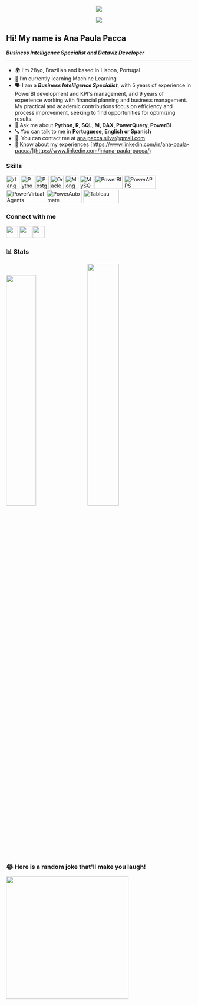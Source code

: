 <p align="center"><img src= "https://media4.giphy.com/media/uK3mEG7Yv6UhnGLNLt/200.gif" </p>
<p align="center"><img src= "https://komarev.com/ghpvc/?username=anapaccasilva" </p>

Hi! My name is Ana Paula Pacca
-------------------------------------------------------

***Business Intelligence Specialist and Dataviz Developer***

-------------------------------------------------------
* 🌍 I'm 28yo, Brazilian and based in Lisbon, Portugal
* 🌱 I’m currently learning Machine Learning
* :speaking_head: I am a ***Business Intelligence Specialist***, with 5 years of experience in PowerBI development and KPI's management, and 9 years of experience working with financial planning and business management. My practical and academic contributions focus on efficiency and process improvement, seeking to find opportunities for optimizing results.
* 💬 Ask me about **Python, R, SQL, M, DAX, PowerQuery, PowerBI**
* :abc: You can talk to me in **Portuguese, English or Spanish**
* :e-mail:  You can contact me at [ana.pacca.silva@gmail.com](mailto:ana.pacca.silva@gmail.com)
* :briefcase: Know about my experiences  [https://www.linkedin.com/in/ana-paula-pacca/](https://www.linkedin.com/in/ana-paula-pacca/)


### Skills
<p align="left">
<a href="https://www.r-project.org/" target="_blank" rel="noreferrer"><img src="https://raw.githubusercontent.com/danielcranney/readme-generator/main/public/icons/skills/rlang-colored.svg" width="36" height="36" alt="rlang" /></a>
<a href="https://www.python.org/" target="_blank" rel="noreferrer"><img src="https://raw.githubusercontent.com/danielcranney/readme-generator/main/public/icons/skills/python-colored.svg" width="36" height="36" alt="Python" /></a>
<a href="https://www.postgresql.org/" target="_blank" rel="noreferrer"><img src="https://raw.githubusercontent.com/danielcranney/readme-generator/main/public/icons/skills/postgresql-colored.svg" width="36" height="36" alt="PostgreSQL" /></a>
<a href="https://www.oracle.com/uk/index.html" target="_blank" rel="noreferrer"><img src="https://raw.githubusercontent.com/danielcranney/readme-generator/main/public/icons/skills/oracle-colored.svg" width="36" height="36" alt="Oracle" /></a>
<a href="https://www.mongodb.com/" target="_blank" rel="noreferrer"><img src="https://raw.githubusercontent.com/danielcranney/readme-generator/main/public/icons/skills/mongodb-colored.svg" width="36" height="36" alt="MongoDB" /></a>
<a href="https://www.mysql.com/" target="_blank" rel="noreferrer"><img src="https://raw.githubusercontent.com/danielcranney/readme-generator/main/public/icons/skills/mysql-colored.svg" width="36" height="36" alt="MySQL" /></a>
<a href="https://www.powerbi.com/" target="_blank" rel="noreferrer"><img src="https://img.shields.io/badge/PowerBI-F2C811?style=for-the-badge&logo=Power%20BI&logoColor=white" width="76" height="36" alt="PowerBI" /></a>
<a href="https://www.powerapps.com/" target="_blank" rel="noreferrer"><img src="https://img.shields.io/badge/Power%20Apps-742774.svg?style=for-the-badge&logo=Power-Apps&logoColor=white" width="86" height="36" alt="PowerAPPS" /></a>
<a href="https://www.powervirtualagents.com/" target="_blank" rel="noreferrer"><img src="https://img.shields.io/badge/Power%20Virtual%20Agents-0B556A.svg?style=for-the-badge&logo=Power-Virtual-Agents&logoColor=white" width="106" height="36" alt="PowerVirtualAgents" /></a>
<a href="https://www.powerautomate.com/" target="_blank" rel="noreferrer"><img src="https://img.shields.io/badge/Power%20Automate-0066FF.svg?style=for-the-badge&logo=Power-Automate&logoColor=white" width="96" height="36" alt="PowerAutomate" /></a>
<a href="https://www.tableau.com/" target="_blank" rel="noreferrer"><img src="https://img.shields.io/badge/Tableau-E97627.svg?style=for-the-badge&logo=Tableau&logoColor=white" width="96" height="36" alt="Tableau" /></a>

</p>


### Connect with me
<p align="left"> <a href="https://www.github.com/anapaccasilva" target="_blank" rel="noreferrer"><img src="https://raw.githubusercontent.com/danielcranney/readme-generator/main/public/icons/socials/github.svg" width="32" height="32" /></a> <a href="https://www.linkedin.com/in/ana-paula-pacca/" target="_blank" rel="noreferrer"><img src="https://raw.githubusercontent.com/danielcranney/readme-generator/main/public/icons/socials/linkedin.svg" width="32" height="32" /></a> <a href="https://wa.me/351921384566" target="_blank" rel="noreferrer"><img src="https://seeklogo.com/images/W/whatsapp-icon-logo-8CA4FB831E-seeklogo.com.png" width="32" height="32" /></a> </p>

### :bar_chart: Stats
<div class='container'>
<img style="height: auto; width: 40%;" class="img" src="https://github-readme-streak-stats.herokuapp.com/?user=anapaccasilva&theme=buefy" />
&nbsp;
&nbsp;
<img style="height: auto; width: 41%;" class="img" src="https://github-readme-stats.vercel.app/api/top-langs/?username=anapaccasilva&theme=omni&show_icons=true&hide_border=true&layout=compact" /></div>
</div>

### 😂 Here is a random joke that'll make you laugh!
<p><img src= "https://readme-jokes.vercel.app/api?hideBorder&bgColor=%23073b4c&textColor=%2306d6a0&aColor=%2306d6a0&borderColor=%2306d6a0" width="332" height="332"  </p>


<!---
https://home.aveek.io/GitHub-Profile-Badges/
